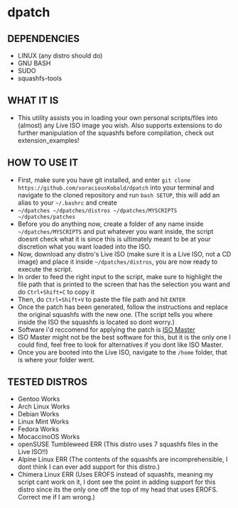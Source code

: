 # dpatch

## DEPENDENCIES
*   LINUX (any distro should do)
*   GNU BASH
*   SUDO
*   squashfs-tools
## WHAT IT IS
-   This utility assists you in loading your own personal scripts/files into (almost) any Live ISO image you wish. Also supports extensions to do further manipulation of the squashfs before compilation, check out extension_examples! 

## HOW TO USE IT
-   First, make sure you have git installed, and enter `git clone https://github.com/voraciousKobald/dpatch` into your terminal and navigate to the cloned repository and run `bash SETUP`, this will add an alias to your `~/.bashrc` and create 
-   `~/dpatches ~/dpatches/distros ~/dpatches/MYSCRIPTS ~/dpatches/patches`
-   Before you do anything now, create a folder of any name inside `~/dpatches/MYSCRIPTS` and put whatever you want inside, the script doesnt check what it is since this is ultimately meant to be at your discretion what you want loaded into the ISO.
-   Now, download any distro's Live ISO (make sure it is a Live ISO, not a CD image) and place it inside `~/dpatches/distros`, you are now ready to execute the script.
-   In order to feed the right input to the script, make sure to highlight the file path that is printed to the screen that has the selection you want and do `Ctrl+Shift+C` to copy it
-   Then, do `Ctrl+Shift+V` to paste the file path and hit `ENTER`
-   Once the patch has been generated, follow the instructions and replace the original squashfs with the new one. (The script tells you where inside the ISO the squashfs is located so dont worry.)
-   Software i'd reccomend for applying the patch is [ISO Master](https://aur.archlinux.org/packages/isomaster "ISO Master at the AUR")
-   ISO Master might not be the best software for this, but it is the only one I could find, feel free to look for alternatives if you dont like ISO Master.
-   Once you are booted into the Live ISO, navigate to the `/home` folder, that is where your folder went.

## TESTED DISTROS
*   Gentoo                      Works
*   Arch Linux                  Works
*   Debian                      Works
*   Linux Mint                  Works
*   Fedora                      Works
*   MocaccinoOS                 Works
*   openSUSE Tumbleweed         ERR         (This distro uses 7 squashfs files in the Live ISO!!)
*   Alpine Linux                ERR         (The contents of the squashfs are incomprehensible, I dont think I can ever add support for this distro.)
*   Chimera Linux               ERR         (Uses EROFS instead of squashfs, meaning my script cant work on it, I dont see the point in adding support for this distro since its the only one off the top of my head that uses EROFS. Correct me if I am wrong.)


